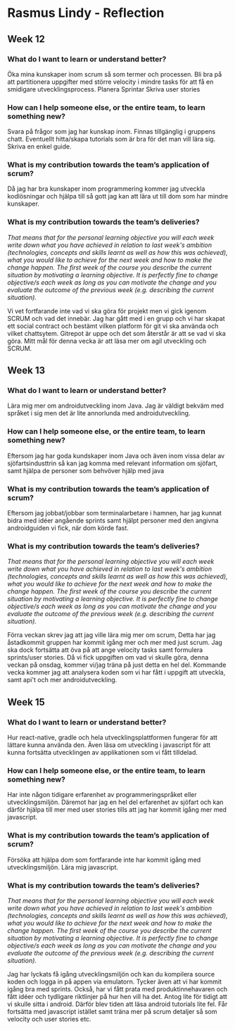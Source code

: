 # Rasmus Lindy - Reflection

## Week 12
### What do I want to learn or understand better?

Öka mina kunskaper inom scrum så som termer och processen.
Bli bra på att partitionera uppgifter med större velocity i mindre tasks för att få en smidigare
utvecklingsprocess.
Planera Sprintar
Skriva user stories
### How can I help someone else, or the entire team, to learn something new?

Svara på frågor som jag har kunskap inom. Finnas tillgänglig i gruppens chatt. Eventuellt hitta/skapa tutorials som är bra för det man vill lära sig. Skriva en enkel guide.

### What is my contribution towards the team’s application of scrum?
Då jag har bra kunskaper inom programmering kommer jag utveckla kodlösningar och hjälpa till så gott jag kan att lära ut till dom som har mindre kunskaper.

### What is my contribution towards the team’s deliveries?
*That means that for the personal learning objective you will each week write down what you have achieved in relation to last week's ambition (technologies, concepts and skills learnt as well as how this was achieved), what you would like to achieve for the next week and how to make the change happen. The first week of the course you describe the current situation by motivating a learning objective. It is perfectly fine to change objective/s each week as long as you can motivate the change and you evaluate the outcome of the previous week (e.g. describing the current situation).*

Vi vet fortfarande inte vad vi ska göra för projekt men vi gick igenom SCRUM och vad det innebär. Jag har gått med i en grupp och vi har skapat ett social contract och bestämt vilken platform för git vi ska använda och vilket chattsytem. Gitrepot är uppe och det som återstår är att se vad vi ska göra. Mitt mål för denna vecka är att läsa mer om agil utveckling och SCRUM.

## Week 13
### What do I want to learn or understand better?

Lära mig mer om androidutveckling inom Java. Jag är väldigt bekväm med språket i sig men det är lite annorlunda med androidutveckling.

### How can I help someone else, or the entire team, to learn something new?
Eftersom jag har goda kundskaper inom Java och även inom vissa delar av sjöfartsindusttrin så kan jag komma med relevant information om sjöfart, samt hjälpa de personer som behvöver hjälp med java

### What is my contribution towards the team’s application of scrum?
Eftersom jag jobbat/jobbar som terminalarbetare i hamnen, har jag kunnat bidra med idéer angående sprints samt hjälpt personer med den angivna androidguiden vi fick, när dom körde fast.

### What is my contribution towards the team’s deliveries?
*That means that for the personal learning objective you will each week write down what you have achieved in relation to last week's ambition (technologies, concepts and skills learnt as well as how this was achieved), what you would like to achieve for the next week and how to make the change happen. The first week of the course you describe the current situation by motivating a learning objective. It is perfectly fine to change objective/s each week as long as you can motivate the change and you evaluate the outcome of the previous week (e.g. describing the current situation).*

Förra veckan skrev jag att jag ville lära mig mer om scrum, Detta har jag åstadkommit gruppen har kommit igång mer och mer med just scrum. Jag ska dock fortsätta att öva på att ange velocity tasks samt formulera sprints/user stories. Då vi fick uppgiften om vad vi skulle göra, denna veckan på onsdag, kommer vi/jag träna på just detta en hel del. Kommande vecka kommer jag att analysera koden som vi har fått i uppgift att utveckla, samt api't och mer androidutveckling.

## Week 15
### What do I want to learn or understand better?

Hur react-native, gradle och hela utvecklingsplattformen fungerar för att lättare kunna använda den. Även läsa om utveckling i javascript för att kunna fortsätta utvecklingen av applikationen som vi fått tilldelad. 

### How can I help someone else, or the entire team, to learn something new?
Har inte någon tidigare erfarenhet av programmeringspråket eller utvecklingsmiljön. Däremot har jag en hel del erfarenhet av sjöfart och kan därför hjälpa till mer med user stories tills att jag har kommit igång mer med javascript.

### What is my contribution towards the team’s application of scrum?
Försöka att hjälpa dom som fortfarande inte har kommit igång med utvecklingsmiljön. Lära mig javascript.

### What is my contribution towards the team’s deliveries?
*That means that for the personal learning objective you will each week write down what you have achieved in relation to last week's ambition (technologies, concepts and skills learnt as well as how this was achieved), what you would like to achieve for the next week and how to make the change happen. The first week of the course you describe the current situation by motivating a learning objective. It is perfectly fine to change objective/s each week as long as you can motivate the change and you evaluate the outcome of the previous week (e.g. describing the current situation).*

Jag har lyckats få igång utvecklingsmiljön och kan du kompilera source koden och logga in på appen via emulatorn. Tycker även att vi har kommit igång bra med sprints. Också, har vi fått prata med produktinnehavaren och fått idéer och tydligare riktlinjer på hur hen vill ha det. Antog lite för tidigt att vi skulle sitta i android. Därför blev tiden att läsa android tutorials lite fel. Får fortsätta med javascript istället samt träna mer på scrum detaljer så som velocity och user stories etc.